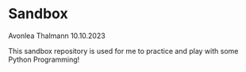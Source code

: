 # Sandbox

Avonlea Thalmann
10.10.2023

This sandbox repository is used for me to practice and play with some Python Programming!
